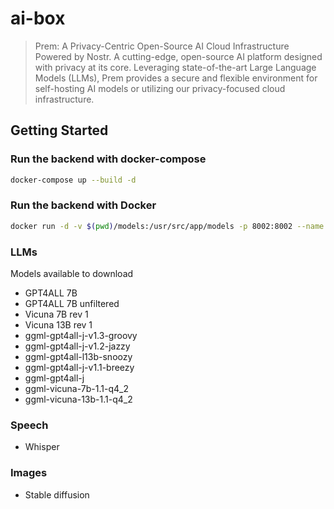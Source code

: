 # ai-box

> Prem: A Privacy-Centric Open-Source AI Cloud Infrastructure Powered by Nostr. A cutting-edge, open-source AI platform designed with privacy at its core. Leveraging state-of-the-art Large Language Models (LLMs), Prem provides a secure and flexible environment for self-hosting AI models or utilizing our privacy-focused cloud infrastructure.

## Getting Started

### Run the backend with docker-compose

```bash
docker-compose up --build -d
```

### Run the backend with Docker

```bash
docker run -d -v $(pwd)/models:/usr/src/app/models -p 8002:8002 --name ai_box filippopedrazzini/the_ai_box:latest 
```

### LLMs

Models available to download

- GPT4ALL 7B
- GPT4ALL 7B unfiltered
- Vicuna 7B rev 1 
- Vicuna 13B rev 1
- ggml-gpt4all-j-v1.3-groovy
- ggml-gpt4all-j-v1.2-jazzy
- ggml-gpt4all-l13b-snoozy
- ggml-gpt4all-j-v1.1-breezy
- ggml-gpt4all-j
- ggml-vicuna-7b-1.1-q4_2
- ggml-vicuna-13b-1.1-q4_2

### Speech

- Whisper

### Images

- Stable diffusion